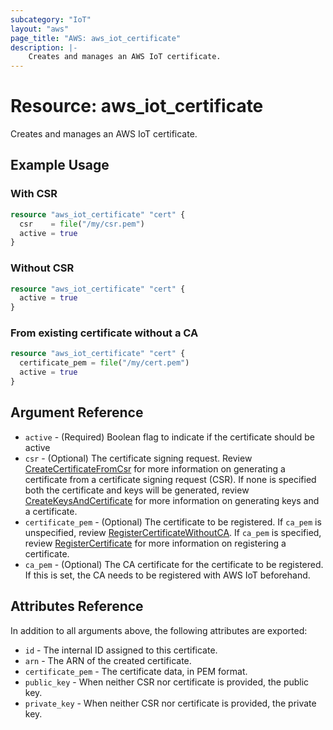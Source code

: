 ```yaml
---
subcategory: "IoT"
layout: "aws"
page_title: "AWS: aws_iot_certificate"
description: |-
    Creates and manages an AWS IoT certificate.
---
```


# Resource: aws_iot_certificate

Creates and manages an AWS IoT certificate.

## Example Usage

### With CSR

```terraform
resource "aws_iot_certificate" "cert" {
  csr    = file("/my/csr.pem")
  active = true
}
```

### Without CSR

```terraform
resource "aws_iot_certificate" "cert" {
  active = true
}
```

### From existing certificate without a CA

```terraform
resource "aws_iot_certificate" "cert" {
  certificate_pem = file("/my/cert.pem")
  active = true
}
```


## Argument Reference

* `active` - (Required)  Boolean flag to indicate if the certificate should be active
* `csr` - (Optional) The certificate signing request. Review
  [CreateCertificateFromCsr](https://docs.aws.amazon.com/iot/latest/apireference/API_CreateCertificateFromCsr.html)
  for more information on generating a certificate from a certificate signing request (CSR).
  If none is specified both the certificate and keys will be generated, review [CreateKeysAndCertificate](https://docs.aws.amazon.com/iot/latest/apireference/API_CreateKeysAndCertificate.html)
  for more information on generating keys and a certificate.
* `certificate_pem` - (Optional) The certificate to be registered. If `ca_pem` is unspecified, review
  [RegisterCertificateWithoutCA](https://docs.aws.amazon.com/iot/latest/apireference/API_RegisterCertificateWithoutCA.html).
  If `ca_pem` is specified, review
  [RegisterCertificate](https://docs.aws.amazon.com/iot/latest/apireference/API_RegisterCertificate.html)
  for more information on registering a certificate.
* `ca_pem` - (Optional) The CA certificate for the certificate to be registered. If this is set, the CA needs to be registered with AWS IoT beforehand.


## Attributes Reference

In addition to all arguments above, the following attributes are exported:

* `id` - The internal ID assigned to this certificate.
* `arn` - The ARN of the created certificate.
* `certificate_pem` - The certificate data, in PEM format.
* `public_key` - When neither CSR nor certificate is provided, the public key.
* `private_key` - When neither CSR nor certificate is provided, the private key.

